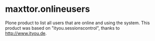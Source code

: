 maxttor.onlineusers
===================

Plone product to list all users that are online and using the system.
This product was based on "ityou.sessionscontrol", thanks to http://www.ityou.de.

